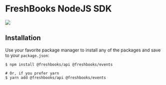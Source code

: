 # FreshBooks NodeJS SDK

![](https://github.com/freshbooks/api-sdk/workflows/Node%20CI/badge.svg)

## Installation

Use your favorite package manager to install any of the packages and save to your `package.json`:

```shell
$ npm install @freshbooks/api @freshbooks/events

# Or, if you prefer yarn
$ yarn add @freshbooks/api @freshbooks/events
```

